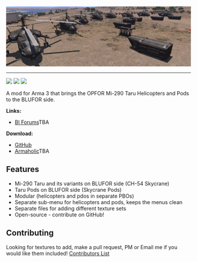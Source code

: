 <p align="center">
  <img src="https://raw.githubusercontent.com/jonpas/A3_JNS_Skycranes/master/.dev/images/jns_skycranes.jpg" />
</p>

---

[![](https://img.shields.io/badge/Version-1.0.0-blue.svg?style=flat-square)](https://github.com/jonpas/A3_JNS_Skycranes/releases) [![](https://img.shields.io/badge/License-APL--SA-red.svg?style=flat-square)](https://github.com/jonpas/A3_JNS_Skycranes/blob/master/LICENSE.md) [![](https://img.shields.io/github/issues/jonpas/A3_JNS_Skycranes.svg?style=flat-square)](https://github.com/jonpas/A3_JNS_Skycranes/issues)

A mod for Arma 3 that brings the OPFOR Mi-290 Taru Helicopters and Pods to the BLUFOR side.

**Links:**
*   [BI Forums]()TBA

**Download:**
*   [GitHub](https://github.com/jonpas/A3_JNS_Skycranes/releases)
*   [Armaholic]()TBA

## Features

*   Mi-290 Taru and its variants on BLUFOR side (CH-54 Skycrane)
*   Taru Pods on BLUFOR side (Skycrane Pods)
*   Modular (helicopters and pdos in separate PBOs)
*   Separate sub-menu for helicopters and pods, keeps the menus clean
*   Separate files for adding different texture sets
*   Open-source - contribute on GitHub!

## Contributing

Looking for textures to add, make a pull request, PM or Email me if you would like them included!
[Contributors List](https://github.com/jonpas/A3_JNS_Skycranes/blob/master/AUTHORS.md)